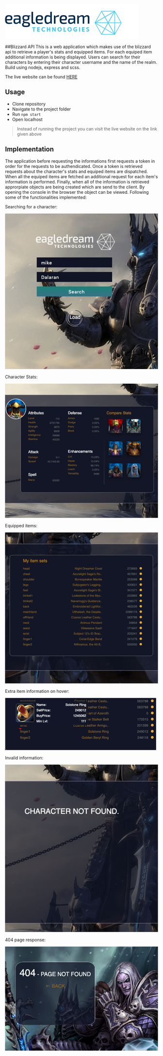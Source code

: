 ![alt text](public/Resources/logo_coloured.png)

##Blizzard API
This is a web application which makes use of the blizzard api to retrieve a player's stats and equipped items. For each equiped item additional information is being displayed. Users can search for their characters by entering their character username and the name of the realm.
Build using nodejs, express and scss.

The live website can be found [HERE](https://eagle-dreams-demo.herokuapp.com/)

## Usage
- Clone repository
- Navigate to the project folder
- Run `npm start `
- Open localhost

>Instead of running the project you can visit the live website on the link given above

## Implementation
The application before requesting the informations first requests a token in order for the requests to be authendicated. Once a token is retrieved requests about the character's stats and equiped items are dispatched. When all the equiped items are fetched an additional request for each item's information is performed. Finally, when all of the information is retrieved approrpiate objects are being created which are send to the client. By opening the console in the browser the object can be viewed. Following some of the functionalities implemented:

Searching for a character:

![alt text](public/Resources/demoImages/form.png)

Character Stats:

![alt text](public/Resources/demoImages/stats.png)

Equipped items:

![alt text](public/Resources/demoImages/items.png)

Extra item information on hover:

![alt text](public/Resources/demoImages/item.png)

Invalid information:

![alt text](public/Resources/demoImages/invalid.png)

404 page response:

![alt text](public/Resources/demoImages/404.png)
